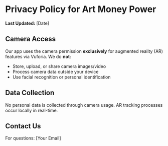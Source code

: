 <h1>Privacy Policy for  Art Money Power</h1>
<p><strong>Last Updated:</strong> [Date]</p>

<h2>Camera Access</h2>
<p>Our app uses the camera permission <strong>exclusively</strong> for augmented reality (AR) features via Vuforia. We do <strong>not</strong>:</p>
<ul>
  <li>Store, upload, or share camera images/video</li>
  <li>Process camera data outside your device</li>
  <li>Use facial recognition or personal identification</li>
</ul>

<h2>Data Collection</h2>
<p>No personal data is collected through camera usage. AR tracking processes occur locally in real-time.</p>

<h2>Contact Us</h2>
<p>For questions: [Your Email]</p>
